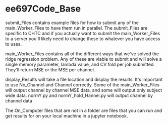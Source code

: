 # ee697Code_Base

submit_Files contains example files for how to submit any of the main_Worker_Files to have them run in parallel. The submit_Files are specific to CHTC and if you actually
  want to submit the main_Worker_Files to a server you'll likely need to change these to whatever you have access to uses.
  
main_Worker_Files contains all of the different ways that we've solved the ridge regression problem. Any of these are viable to submit and will solve a single memory parameter,
  lambda value, and CV fold per job submitted. They'll return MSE or the MSE per channel.

display_Results will take a file location and display the results. It's important to use No_Channel and Channel correctly. Some of the main_Worker_Files will output channel by
  channel MSE data, and some will output only subject wide data.
  normY.py and normY_hold_Hannel.py will output channel by channel data
  
The On_Computer files that are not in a folder are files that you can run and get results for on your local machine in a jupyter notebook.
